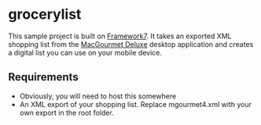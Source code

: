 # grocerylist

This sample project is built on [Framework7](https://framework7.io/). It takes an exported XML shopping list from the [MacGourmet Deluxe](https://marinersoftware.com/product/macgourmet-deluxe/) desktop application and creates a digital list you can use on your mobile device.

## Requirements

  * Obviously, you will need to host this somewhere
  * An XML export of your shopping list. Replace mgourmet4.xml with your own export in the root folder.

